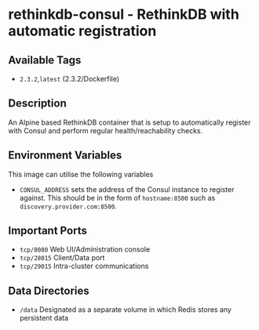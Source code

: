 # rethinkdb-consul - RethinkDB with automatic registration

## Available Tags

* ```2.3.2```,```latest``` (2.3.2/Dockerfile)

## Description
An Alpine based RethinkDB container that is setup to automatically register with Consul and perform regular health/reachability checks.

## Environment Variables
This image can utilise the following variables

* ```CONSUL_ADDRESS``` sets the address of the Consul instance to register against. This should be in the form of ```hostname:8500``` such as ```discovery.provider.com:8500```. 

## Important Ports

* ```tcp/8080``` Web UI/Administration console
* ```tcp/28015``` Client/Data port
* ```tcp/29015``` Intra-cluster communications

## Data Directories

* ```/data``` Designated as a separate volume in which Redis stores any persistent data

